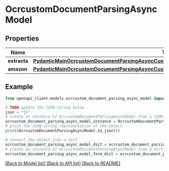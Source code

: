 # OcrcustomDocumentParsingAsyncModel


## Properties

Name | Type | Description | Notes
------------ | ------------- | ------------- | -------------
**extracta** | [**PydanticMainOcrcustomDocumentParsingAsyncCustomDocumentParsingAsyncDataClass94559367846176**](PydanticMainOcrcustomDocumentParsingAsyncCustomDocumentParsingAsyncDataClass94559367846176.md) |  | [optional] 
**amazon** | [**PydanticMainOcrcustomDocumentParsingAsyncCustomDocumentParsingAsyncDataClass94559367852576**](PydanticMainOcrcustomDocumentParsingAsyncCustomDocumentParsingAsyncDataClass94559367852576.md) |  | [optional] 

## Example

```python
from openapi_client.models.ocrcustom_document_parsing_async_model import OcrcustomDocumentParsingAsyncModel

# TODO update the JSON string below
json = "{}"
# create an instance of OcrcustomDocumentParsingAsyncModel from a JSON string
ocrcustom_document_parsing_async_model_instance = OcrcustomDocumentParsingAsyncModel.from_json(json)
# print the JSON string representation of the object
print(OcrcustomDocumentParsingAsyncModel.to_json())

# convert the object into a dict
ocrcustom_document_parsing_async_model_dict = ocrcustom_document_parsing_async_model_instance.to_dict()
# create an instance of OcrcustomDocumentParsingAsyncModel from a dict
ocrcustom_document_parsing_async_model_form_dict = ocrcustom_document_parsing_async_model.from_dict(ocrcustom_document_parsing_async_model_dict)
```
[[Back to Model list]](../README.md#documentation-for-models) [[Back to API list]](../README.md#documentation-for-api-endpoints) [[Back to README]](../README.md)


